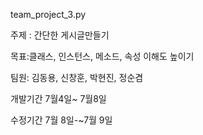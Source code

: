 team_project_3.py 

주제 : 간단한 게시글만들기

목표:클래스, 인스턴스, 메소드, 속성 이해도 높이기

팀원:
김동용, 신창훈, 박현진, 정순겸

개발기간 7월4일~ 7월8일

수정기간 7월 8일-~7월 9일
